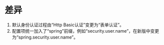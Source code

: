 # 差异

1. 默认身份认证过程由“Http Basic认证”变更为“表单认证”。
2. 配置项统一加入了“spring”前缀，例如“security.user.name”，在新版中变更为“spring.security.user.name”。
